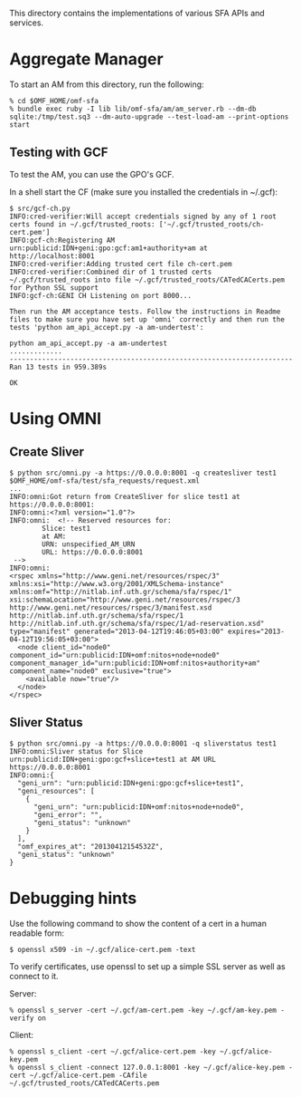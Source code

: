 This directory contains the implementations of various SFA APIs and services.

Aggregate Manager
=================

To start an AM from this directory, run the following:

    % cd $OMF_HOME/omf-sfa
    % bundle exec ruby -I lib lib/omf-sfa/am/am_server.rb --dm-db sqlite:/tmp/test.sq3 --dm-auto-upgrade --test-load-am --print-options start

Testing with GCF
----------------

To test the AM, you can use the GPO's GCF.

In a shell start the CF (make sure you installed the credentials in ~/.gcf):

    $ src/gcf-ch.py
    INFO:cred-verifier:Will accept credentials signed by any of 1 root certs found in ~/.gcf/trusted_roots: ['~/.gcf/trusted_roots/ch-cert.pem']
    INFO:gcf-ch:Registering AM urn:publicid:IDN+geni:gpo:gcf:am1+authority+am at http://localhost:8001
    INFO:cred-verifier:Adding trusted cert file ch-cert.pem
    INFO:cred-verifier:Combined dir of 1 trusted certs ~/.gcf/trusted_roots into file ~/.gcf/trusted_roots/CATedCACerts.pem for Python SSL support
    INFO:gcf-ch:GENI CH Listening on port 8000...

    Then run the AM acceptance tests. Follow the instructions in Readme files to make sure you have set up 'omni' correctly and then run the tests 'python am_api_accept.py -a am-undertest':

    python am_api_accept.py -a am-undertest                                           
    .............
    ----------------------------------------------------------------------
    Ran 13 tests in 959.389s

    OK

Using OMNI
==========

Create Sliver
-------------

    $ python src/omni.py -a https://0.0.0.0:8001 -q createsliver test1 $OMF_HOME/omf-sfa/test/sfa_requests/request.xml
    ...
    INFO:omni:Got return from CreateSliver for slice test1 at https://0.0.0.0:8001:
    INFO:omni:<?xml version="1.0"?>
    INFO:omni:  <!-- Reserved resources for:
            Slice: test1
            at AM:
            URN: unspecified_AM_URN
            URL: https://0.0.0.0:8001
     -->
    INFO:omni:  
    <rspec xmlns="http://www.geni.net/resources/rspec/3" xmlns:xsi="http://www.w3.org/2001/XMLSchema-instance" xmlns:omf="http://nitlab.inf.uth.gr/schema/sfa/rspec/1" xsi:schemaLocation="http://www.geni.net/resources/rspec/3 http://www.geni.net/resources/rspec/3/manifest.xsd http://nitlab.inf.uth.gr/schema/sfa/rspec/1 http://nitlab.inf.uth.gr/schema/sfa/rspec/1/ad-reservation.xsd" type="manifest" generated="2013-04-12T19:46:05+03:00" expires="2013-04-12T19:56:05+03:00">
      <node client_id="node0" component_id="urn:publicid:IDN+omf:nitos+node+node0" component_manager_id="urn:publicid:IDN+omf:nitos+authority+am" component_name="node0" exclusive="true">
        <available now="true"/>
      </node>
    </rspec>

Sliver Status
-------------

    $ python src/omni.py -a https://0.0.0.0:8001 -q sliverstatus test1
    INFO:omni:Sliver status for Slice urn:publicid:IDN+geni:gpo:gcf+slice+test1 at AM URL https://0.0.0.0:8001
    INFO:omni:{
      "geni_urn": "urn:publicid:IDN+geni:gpo:gcf+slice+test1", 
      "geni_resources": [
        {
          "geni_urn": "urn:publicid:IDN+omf:nitos+node+node0", 
          "geni_error": "", 
          "geni_status": "unknown"
        }
      ], 
      "omf_expires_at": "20130412154532Z", 
      "geni_status": "unknown"
    }


Debugging hints
===============

Use the following command to show the content of a cert in a human readable form:

    $ openssl x509 -in ~/.gcf/alice-cert.pem -text

To verify certificates, use openssl to set up a simple SSL server as well as 
connect to it.

Server:

    % openssl s_server -cert ~/.gcf/am-cert.pem -key ~/.gcf/am-key.pem -verify on

Client:

    % openssl s_client -cert ~/.gcf/alice-cert.pem -key ~/.gcf/alice-key.pem
    % openssl s_client -connect 127.0.0.1:8001 -key ~/.gcf/alice-key.pem -cert ~/.gcf/alice-cert.pem -CAfile ~/.gcf/trusted_roots/CATedCACerts.pem
